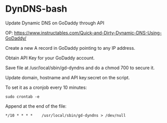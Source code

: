 # DynDNS-bash
Update Dynamic DNS on GoDaddy through API

OP: https://www.instructables.com/Quick-and-Dirty-Dynamic-DNS-Using-GoDaddy/

Create a new A record in GoDaddy pointing to any IP address.

Obtain API Key for your GoDaddy account.

Save file at /usr/local/sbin/gd-dyndns and do a chmod 700 to secure it.

Update domain, hostname and API key:secret on the script.

To set it as a cronjob every 10 minutes:

	sudo crontab -e

Append at the end of the file:
		
	*/10 * * * *    /usr/local/sbin/gd-dyndns > /dev/null

